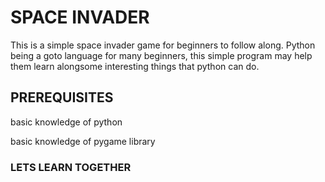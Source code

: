 # SPACE INVADER
This is a simple space invader game for beginners to follow along. Python being a goto language for many beginners, this simple program may help them learn alongsome interesting things that python can do.

## PREREQUISITES
basic knowledge of python

basic knowledge of pygame library

### LETS LEARN TOGETHER

